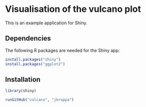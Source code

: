 # Visualisation of the vulcano plot

This is an example application for Shiny.

## Dependencies
The following R packages are needed for the Shiny app:

```R
install.packages("shiny")
install.packages("ggplot2")
```

## Installation

```R
library(shiny)

runGitHub("vulcano", "jkruppa")
```
